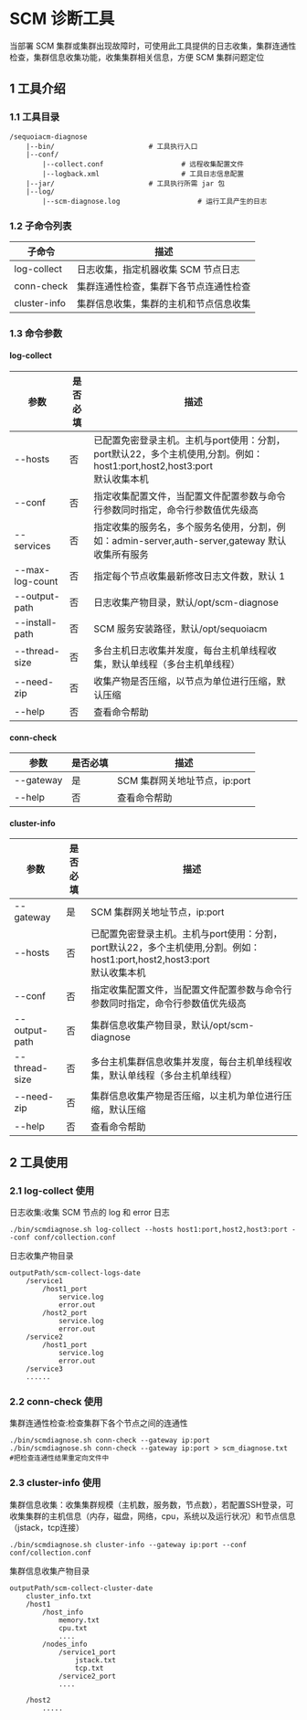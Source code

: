 # SCM 诊断工具

当部署 SCM 集群或集群出现故障时，可使用此工具提供的日志收集，集群连通性检查，集群信息收集功能，收集集群相关信息，方便 SCM 集群问题定位

## 1 工具介绍

### 1.1 工具目录

```shell
/sequoiacm-diagnose
	|--bin/           			  # 工具执行入口
	|--conf/                      
		|--collect.conf	                  # 远程收集配置文件
		|--logback.xml	                  # 工具日志信息配置
	|--jar/           			  # 工具执行所需 jar 包
	|--log/
	    |--scm-diagnose.log                   # 运行工具产生的日志
```

### 1.2 子命令列表

| 子命令      | 描述                  |
|-------------|---------------------|
| log-collect | 日志收集，指定机器收集 SCM 节点日志 |
| conn-check  | 集群连通性检查，集群下各节点连通性检查 |
| cluster-info| 集群信息收集，集群的主机和节点信息收集 | 

### 1.3 命令参数

#### log-collect

| 参数              | 是否必填 | 描述                                                                                  |
|-----------------|------|-------------------------------------------------------------------------------------|
| --hosts         | 否    | 已配置免密登录主机。主机与port使用：分割，port默认22，多个主机使用,分割。例如：host1:port,host2,host3:port<br/>默认收集本机 |
| --conf          | 否    | 指定收集配置文件，当配置文件配置参数与命令行参数同时指定，命令行参数值优先级高                                             |
| --services      | 否    | 指定收集的服务名，多个服务名使用，分割，例如：admin-server,auth-server,gateway 默认收集所有服务                    |
| --max-log-count | 否    | 指定每个节点收集最新修改日志文件数，默认 1                                                              |
| --output-path   | 否    | 日志收集产物目录，默认/opt/scm-diagnose                                                        |                                                                |
| --install-path  | 否    | SCM 服务安装路径，默认/opt/sequoiacm                                                         |
| --thread-size   | 否    | 多台主机日志收集并发度，每台主机单线程收集，默认单线程（多台主机单线程）                                                |
| --need-zip      | 否    | 收集产物是否压缩，以节点为单位进行压缩，默认压缩                                                            |
| --help          | 否    | 查看命令帮助                                                                              |

#### conn-check

| 参数             | 是否必填 | 描述                   |
|----------------|------|----------------------|
| --gateway      | 是    | SCM 集群网关地址节点，ip:port |
| --help         | 否    | 查看命令帮助               |

#### cluster-info

| 参数            | 是否必填 | 描述                                                                                  |
|---------------|------|-------------------------------------------------------------------------------------|
| --gateway     | 是    | SCM 集群网关地址节点，ip:port                                                                |
| --hosts       | 否    | 已配置免密登录主机。主机与port使用：分割，port默认22，多个主机使用,分割。例如：host1:port,host2,host3:port<br/>默认收集本机 |
| --conf        | 否    | 指定收集配置文件，当配置文件配置参数与命令行参数同时指定，命令行参数值优先级高                                             |
| --output-path | 否    | 集群信息收集产物目录，默认/opt/scm-diagnose                                                      |                                                                |
| --thread-size | 否    | 多台主机集群信息收集并发度，每台主机单线程收集，默认单线程（多台主机单线程）                                              |
| --need-zip    | 否    | 集群信息收集产物是否压缩，以主机为单位进行压缩，默认压缩                                                        |
| --help        | 否    | 查看命令帮助                                                                              |

## 2 工具使用

### 2.1 log-collect 使用

日志收集:收集 SCM 节点的 log 和 error 日志

```shell
./bin/scmdiagnose.sh log-collect --hosts host1:port,host2,host3:port --conf conf/collection.conf 
```

日志收集产物目录

```shell
outputPath/scm-collect-logs-date
    /service1
        /host1_port
            service.log
            error.out
        /host2_port
            service.log
            error.out
    /service2
        /host1_port
            service.log
            error.out
    /service3
    ......
```

### 2.2 conn-check 使用

集群连通性检查:检查集群下各个节点之间的连通性

```shell
./bin/scmdiagnose.sh conn-check --gateway ip:port
./bin/scmdiagnose.sh conn-check --gateway ip:port > scm_diagnose.txt    #把检查连通性结果重定向文件中
```

### 2.3 cluster-info 使用

集群信息收集：收集集群规模（主机数，服务数，节点数），若配置SSH登录，可收集集群的主机信息（内存，磁盘，网络，cpu，系统以及运行状况）和节点信息（jstack，tcp连接）

```shell
./bin/scmdiagnose.sh cluster-info --gateway ip:port --conf conf/collection.conf 
```

集群信息收集产物目录

```shell
outputPath/scm-collect-cluster-date
    cluster_info.txt
    /host1
        /host_info
            memory.txt
            cpu.txt
            ....
        /nodes_info
            /service1_port
                jstack.txt
                tcp.txt
            /service2_port
            ....
      
    /host2
        .....  
```

